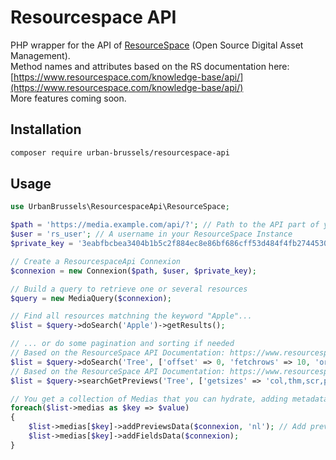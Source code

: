 # Resourcespace API
PHP wrapper for the API of [ResourceSpace](https://www.resourcespace.com/) (Open Source Digital Asset Management).    
Method names and attributes based on the RS documentation here: [https://www.resourcespace.com/knowledge-base/api/](https://www.resourcespace.com/knowledge-base/api/)    
More features coming soon.

## Installation

```sh
composer require urban-brussels/resourcespace-api
```

## Usage

```php 
use UrbanBrussels\ResourcespaceApi\ResourceSpace;

$path = 'https://media.example.com/api/?'; // Path to the API part of your ResourceSpace instance
$user = 'rs_user'; // A username in your ResourceSpace Instance
$private_key = '3eabfbcbea3404b1b5c2f884ec8e86bf686cff53d484f4fb2744530721ff65dzerrs'; // Available at https://media.example.com/pages/api_test.php

// Create a ResourcespaceApi Connexion
$connexion = new Connexion($path, $user, $private_key);

// Build a query to retrieve one or several resources
$query = new MediaQuery($connexion);

// Find all resources matchning the keyword "Apple"...
$list = $query->doSearch('Apple')->getResults();

// ... or do some pagination and sorting if needed
// Based on the ResourceSpace API Documentation: https://www.resourcespace.com/knowledge-base/api/do_search
$list = $query->doSearch('Tree', ['offset' => 0, 'fetchrows' => 10, 'order_by' => 'date', 'sort' => 'desc'])->getResults();
// Based on the ResourceSpace API Documentation: https://www.resourcespace.com/knowledge-base/api/search_get_previews
$list = $query->searchGetPreviews('Tree', ['getsizes' => 'col,thm,scr,pre', 'fetchrows' => 10, 'order_by' => 'date', 'sort' => 'desc'])->getResults(); // Interesting because you retrieve the previews, but don't have access to offset

// You get a collection of Medias that you can hydrate, adding metadata for example 
foreach($list->medias as $key => $value) 
{
    $list->medias[$key]->addPreviewsData($connexion, 'nl'); // Add previews (already retrieved if you used "searchGetPreviews" but not with "doSearch")
    $list->medias[$key]->addFieldsData($connexion);
}

```
